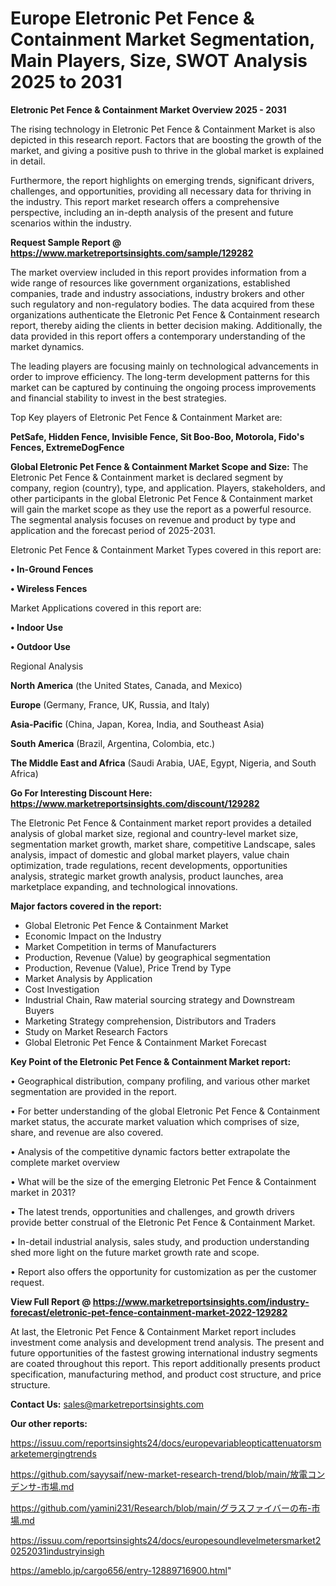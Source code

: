 # Europe Eletronic Pet Fence & Containment Market Segmentation, Main Players, Size, SWOT Analysis 2025 to 2031

<Strong> Eletronic Pet Fence & Containment Market Overview 2025 - 2031</strong>

The rising technology in Eletronic Pet Fence & Containment Market is also depicted in this research report. Factors that are boosting the growth of the market, and giving a positive push to thrive in the global market is explained in detail.

Furthermore, the report highlights on emerging trends, significant drivers, challenges, and opportunities, providing all necessary data for thriving in the industry. This report market research offers a comprehensive perspective, including an in-depth analysis of the present and future scenarios within the industry.

<strong>Request Sample Report @ <a href=https://www.marketreportsinsights.com/sample/129282>https://www.marketreportsinsights.com/sample/129282</a></strong>

The market overview included in this report provides information from a wide range of resources like government organizations, established companies, trade and industry associations, industry brokers and other such regulatory and non-regulatory bodies. The data acquired from these organizations authenticate the Eletronic Pet Fence & Containment research report, thereby aiding the clients in better decision making. Additionally, the data provided in this report offers a contemporary understanding of the market dynamics.

The leading players are focusing mainly on technological advancements in order to improve efficiency. The long-term development patterns for this market can be captured by continuing the ongoing process improvements and financial stability to invest in the best strategies.

Top Key players of Eletronic Pet Fence & Containment Market are:

<strong>PetSafe, Hidden Fence, Invisible Fence, Sit Boo-Boo, Motorola, Fido's Fences, ExtremeDogFence</strong>

<strong><b>Global Eletronic Pet Fence & Containment Market Scope and Size:</b></strong>
The Eletronic Pet Fence & Containment market is declared segment by company, region (country), type, and application. Players, stakeholders, and other participants in the global Eletronic Pet Fence & Containment market will gain the market scope as they use the report as a powerful resource. The segmental analysis focuses on revenue and product by type and application and the forecast period of 2025-2031.

Eletronic Pet Fence & Containment Market Types covered in this report are:

<strong>• In-Ground Fences

• Wireless Fences</strong>

Market Applications covered in this report are:

<strong>• Indoor Use

• Outdoor Use</strong> 

Regional Analysis

<strong>North America</strong> (the United States, Canada, and Mexico)

<strong>Europe</strong> (Germany, France, UK, Russia, and Italy)

<strong>Asia-Pacific</strong> (China, Japan, Korea, India, and Southeast Asia)

<strong>South America</strong> (Brazil, Argentina, Colombia, etc.)

<strong>The Middle East and Africa</strong> (Saudi Arabia, UAE, Egypt, Nigeria, and South Africa)

<strong>Go For Interesting Discount Here: <a href=https://www.marketreportsinsights.com/discount/129282>https://www.marketreportsinsights.com/discount/129282</a></strong>

The Eletronic Pet Fence & Containment market report provides a detailed analysis of global market size, regional and country-level market size, segmentation market growth, market share, competitive Landscape, sales analysis, impact of domestic and global market players, value chain optimization, trade regulations, recent developments, opportunities analysis, strategic market growth analysis, product launches, area marketplace expanding, and technological innovations.

<strong><b>Major factors covered in the report:</b></strong>
<ul>
  <li>Global Eletronic Pet Fence & Containment Market </li>
  <li>Economic Impact on the Industry</li>
  <li>Market Competition in terms of Manufacturers</li>
  <li>Production, Revenue (Value) by geographical segmentation</li>
  <li>Production, Revenue (Value), Price Trend by Type</li>
  <li>Market Analysis by Application</li>
  <li>Cost Investigation</li>
  <li>Industrial Chain, Raw material sourcing strategy and Downstream Buyers</li>
  <li>Marketing Strategy comprehension, Distributors and Traders</li>
  <li>Study on Market Research Factors</li>
  <li>Global Eletronic Pet Fence & Containment Market Forecast</li>
</ul>

<strong><b>Key Point of the Eletronic Pet Fence & Containment Market report:</b></strong>

• Geographical distribution, company profiling, and various other market segmentation are provided in the report.

• For better understanding of the global Eletronic Pet Fence & Containment market status, the accurate market valuation which comprises of size, share, and revenue are also covered.

• Analysis of the competitive dynamic factors better extrapolate the complete market overview

• What will be the size of the emerging Eletronic Pet Fence & Containment market in 2031?

• The latest trends, opportunities and challenges, and growth drivers provide better construal of the Eletronic Pet Fence & Containment Market.

• In-detail industrial analysis, sales study, and production understanding shed more light on the future market growth rate and scope.

• Report also offers the opportunity for customization as per the customer request.

<strong><b>View Full Report @ <a href=https://www.marketreportsinsights.com/industry-forecast/eletronic-pet-fence-containment-market-2022-129282>https://www.marketreportsinsights.com/industry-forecast/eletronic-pet-fence-containment-market-2022-129282</a></b></strong>


At last, the Eletronic Pet Fence & Containment Market report includes investment come analysis and development trend analysis. The present and future opportunities of the fastest growing international industry segments are coated throughout this report. This report additionally presents product specification, manufacturing method, and product cost structure, and price structure.

<strong>Contact Us:</strong>
sales@marketreportsinsights.com

<strong>Our other reports:</strong>

<a href=https://issuu.com/reportsinsights24/docs/europevariableopticattenuatorsmarketemergingtrends>https://issuu.com/reportsinsights24/docs/europevariableopticattenuatorsmarketemergingtrends</a>

<a href=https://github.com/sayysaif/new-market-research-trend/blob/main/放電コンデンサ-市場.md>https://github.com/sayysaif/new-market-research-trend/blob/main/放電コンデンサ-市場.md</a>

<a href=https://github.com/yamini231/Research/blob/main/グラスファイバーの布-市場.md>https://github.com/yamini231/Research/blob/main/グラスファイバーの布-市場.md</a>

<a href=https://issuu.com/reportsinsights24/docs/europesoundlevelmetersmarket20252031industryinsigh>https://issuu.com/reportsinsights24/docs/europesoundlevelmetersmarket20252031industryinsigh</a>

<a href=https://ameblo.jp/cargo656/entry-12889716900.html>https://ameblo.jp/cargo656/entry-12889716900.html</a>"
